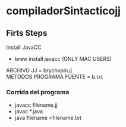 # compiladorSintacticojj


## Firts Steps
Install JavaCC
- brew install javacc (ONLY MAC USERS)


ARCHIVO JJ = brychxpin.jj </br>
METODOS PROGRAMA FUENTE = b.txt 

### Corrida del programa

- javacc filename.jj
- javac *.java
- java filename <filename.txt
